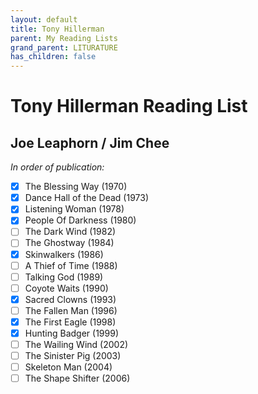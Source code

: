 ```yaml
---
layout: default
title: Tony Hillerman
parent: My Reading Lists
grand_parent: LITURATURE
has_children: false
---
```

# Tony Hillerman Reading List

## Joe Leaphorn / Jim Chee
*In order of publication:*  
- [X] The Blessing Way (1970)  
- [X] Dance Hall of the Dead (1973)  
- [X] Listening Woman (1978)  
- [X] People Of Darkness (1980)  
- [ ] The Dark Wind (1982)  
- [ ] The Ghostway (1984)  
- [X] Skinwalkers (1986)  
- [ ] A Thief of Time (1988)  
- [ ] Talking God (1989)  
- [ ] Coyote Waits (1990)  
- [X] Sacred Clowns (1993)  
- [ ] The Fallen Man (1996)  
- [X] The First Eagle (1998)  
- [X] Hunting Badger (1999)  
- [ ] The Wailing Wind (2002)  
- [ ] The Sinister Pig (2003)  
- [ ] Skeleton Man (2004)  
- [ ] The Shape Shifter (2006)  